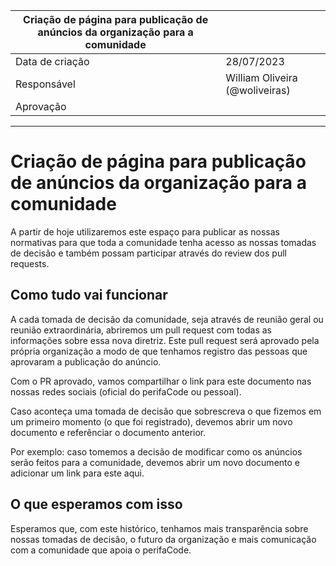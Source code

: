 | Criação de página para publicação de anúncios da organização para a comunidade | | 
|--| -- |
| Data de criação| 28/07/2023 |
| Responsável | William Oliveira (@woliveiras) |
| Aprovação |  |

---

# Criação de página para publicação de anúncios da organização para a comunidade

A partir de hoje utilizaremos este espaço para publicar as nossas normativas para que toda a comunidade tenha acesso as nossas tomadas de decisão e também possam participar através do review dos pull requests.

## Como tudo vai funcionar

A cada tomada de decisão da comunidade, seja através de reunião geral ou reunião extraordinária, abriremos um pull request com todas as informações sobre essa nova diretriz. Este pull request será aprovado pela própria organização a modo de que tenhamos registro das pessoas que aprovaram a publicação do anúncio.

Com o PR aprovado, vamos compartilhar o link para este documento nas nossas redes sociais (oficial do perifaCode ou pessoal).

Caso aconteça uma tomada de decisão que sobrescreva o que fizemos em um primeiro momento (o que foi registrado), devemos abrir um novo documento e referênciar o documento anterior.

Por exemplo: caso tomemos a decisão de modificar como os anúncios serão feitos para a comunidade, devemos abrir um novo documento e adicionar um link para este aqui.

## O que esperamos com isso

Esperamos que, com este histórico, tenhamos mais transparência sobre nossas tomadas de decisão, o futuro da organização e mais comunicação com a comunidade que apoia o perifaCode.